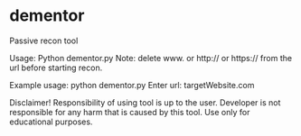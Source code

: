 # dementor
Passive recon tool

Usage:
Python dementor.py <url>
Note: delete www. or http:// or https:// from the url before starting recon.

Example usage:
python dementor.py
Enter url: targetWebsite.com

Disclaimer!
Responsibility of using tool is up to the user. Developer is not responsible for any harm that is caused by this tool. Use only for educational purposes.
